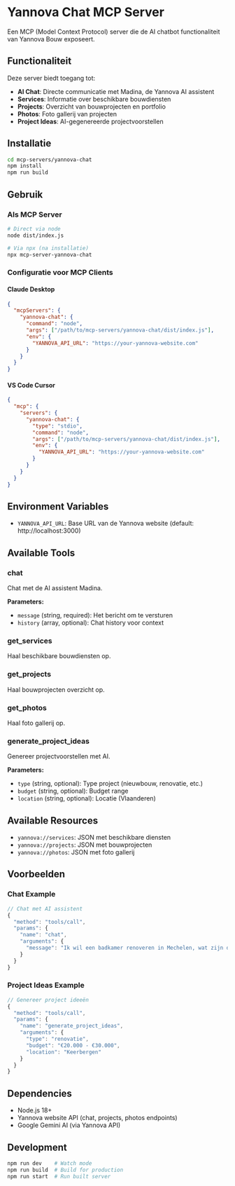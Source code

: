 # Yannova Chat MCP Server

Een MCP (Model Context Protocol) server die de AI chatbot functionaliteit van Yannova Bouw exposeert.

## Functionaliteit

Deze server biedt toegang tot:

- **AI Chat**: Directe communicatie met Madina, de Yannova AI assistent
- **Services**: Informatie over beschikbare bouwdiensten
- **Projects**: Overzicht van bouwprojecten en portfolio
- **Photos**: Foto gallerij van projecten
- **Project Ideas**: AI-gegenereerde projectvoorstellen

## Installatie

```bash
cd mcp-servers/yannova-chat
npm install
npm run build
```

## Gebruik

### Als MCP Server

```bash
# Direct via node
node dist/index.js

# Via npx (na installatie)
npx mcp-server-yannova-chat
```

### Configuratie voor MCP Clients

#### Claude Desktop
```json
{
  "mcpServers": {
    "yannova-chat": {
      "command": "node",
      "args": ["/path/to/mcp-servers/yannova-chat/dist/index.js"],
      "env": {
        "YANNOVA_API_URL": "https://your-yannova-website.com"
      }
    }
  }
}
```

#### VS Code Cursor
```json
{
  "mcp": {
    "servers": {
      "yannova-chat": {
        "type": "stdio",
        "command": "node",
        "args": ["/path/to/mcp-servers/yannova-chat/dist/index.js"],
        "env": {
          "YANNOVA_API_URL": "https://your-yannova-website.com"
        }
      }
    }
  }
}
```

## Environment Variables

- `YANNOVA_API_URL`: Base URL van de Yannova website (default: http://localhost:3000)

## Available Tools

### chat
Chat met de AI assistent Madina.

**Parameters:**
- `message` (string, required): Het bericht om te versturen
- `history` (array, optional): Chat history voor context

### get_services
Haal beschikbare bouwdiensten op.

### get_projects
Haal bouwprojecten overzicht op.

### get_photos
Haal foto gallerij op.

### generate_project_ideas
Genereer projectvoorstellen met AI.

**Parameters:**
- `type` (string, optional): Type project (nieuwbouw, renovatie, etc.)
- `budget` (string, optional): Budget range
- `location` (string, optional): Locatie (Vlaanderen)

## Available Resources

- `yannova://services`: JSON met beschikbare diensten
- `yannova://projects`: JSON met bouwprojecten
- `yannova://photos`: JSON met foto gallerij

## Voorbeelden

### Chat Example
```javascript
// Chat met AI assistent
{
  "method": "tools/call",
  "params": {
    "name": "chat",
    "arguments": {
      "message": "Ik wil een badkamer renoveren in Mechelen, wat zijn de kosten?"
    }
  }
}
```

### Project Ideas Example
```javascript
// Genereer project ideeën
{
  "method": "tools/call",
  "params": {
    "name": "generate_project_ideas",
    "arguments": {
      "type": "renovatie",
      "budget": "€20.000 - €30.000",
      "location": "Keerbergen"
    }
  }
}
```

## Dependencies

- Node.js 18+
- Yannova website API (chat, projects, photos endpoints)
- Google Gemini AI (via Yannova API)

## Development

```bash
npm run dev    # Watch mode
npm run build  # Build for production
npm run start  # Run built server
```
